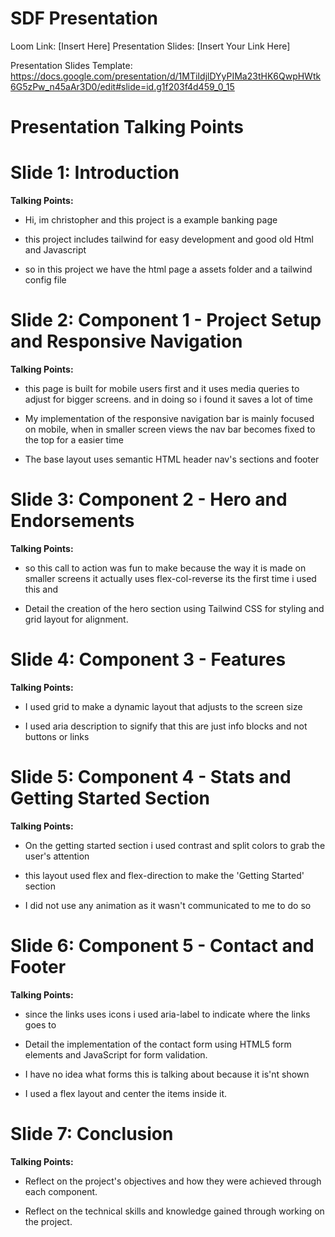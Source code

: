 # SDF Presentation
Loom Link: [Insert Here]
Presentation Slides: [Insert Your Link Here]

Presentation Slides Template: https://docs.google.com/presentation/d/1MTiIdjlDYyPIMa23tHK6QwpHWtk6G5zPw_n45aAr3D0/edit#slide=id.g1f203f4d459_0_15


# Presentation Talking Points

# Slide 1: Introduction
**Talking Points:**

- Hi, im christopher and this project is a example banking page

- this project includes tailwind for easy development and good old Html and Javascript

- so in this project we have the html page a assets folder and a tailwind config file

# Slide 2: Component 1 - Project Setup and Responsive Navigation
**Talking Points:**

- this page is built for mobile users first and it uses media queries to adjust for bigger screens. and in doing so i found it saves a lot of time

- My implementation of the responsive navigation bar is mainly focused on mobile, when in smaller screen views the nav bar becomes fixed to the top for a easier time

- The base layout uses semantic HTML header nav's sections and footer

# Slide 3: Component 2 - Hero and Endorsements
**Talking Points:**

- so this call to action was fun to make because the way it is made on smaller screens it actually uses flex-col-reverse its the first time i used this and

- Detail the creation of the hero section using Tailwind CSS for styling and grid layout for alignment.

# Slide 4: Component 3 - Features
**Talking Points:**

- I used grid to make a dynamic layout that adjusts to the screen size

- I used aria description to signify that this are just info blocks and not buttons or links

# Slide 5: Component 4 - Stats and Getting Started Section
**Talking Points:**

- On the getting started section i used contrast and split colors to grab the user's attention

- this layout used flex and flex-direction to make the 'Getting Started' section

<!-- - Highlight the use of JavaScript for animating statistics counters upon scrolling into view. -->
- I did not use any animation as it wasn't communicated to me to do so  

# Slide 6: Component 5 - Contact and Footer
**Talking Points:**

- since the links uses icons i used aria-label to indicate where the links goes to

- Detail the implementation of the contact form using HTML5 form elements and JavaScript for form validation.
- I have no idea what forms this is talking about because it is'nt shown

- I used a flex layout and center the items inside it.

# Slide 7: Conclusion
**Talking Points:**

- Reflect on the project's objectives and how they were achieved through each component.

- Reflect on the technical skills and knowledge gained through working on the project.
